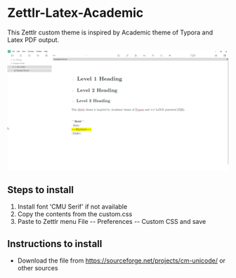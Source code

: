 # Zettlr-Latex-Academic

This Zettlr custom theme is inspired by Academic theme of Typora and Latex PDF output. 

![](image.png)

## Steps to install
1. Install font 'CMU Serif' if not available
2. Copy the contents from the custom.css
3. Paste to Zettlr menu File -- Preferences -- Custom CSS and save 

## Instructions to install 
- Download the file from https://sourceforge.net/projects/cm-unicode/ or other sources


